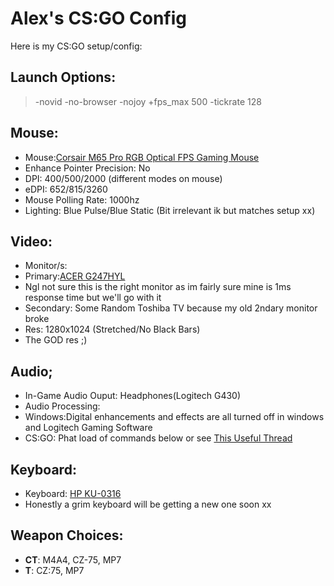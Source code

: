 # Alex's CS:GO Config
Here is my CS:GO setup/config:
## Launch Options:
> -novid -no-browser -nojoy +fps_max 500 -tickrate 128
## Mouse:
- Mouse:[Corsair M65 Pro RGB Optical FPS Gaming Mouse](https://www.amazon.co.uk/Corsair-Programmable-Multicolour-Lighting-Adjustable/dp/B01D524BUY) 
- Enhance Pointer Precision: No
- DPI: 400/500/2000 (different modes on mouse)
- eDPI: 652/815/3260
- Mouse Polling Rate: 1000hz
- Lighting: Blue Pulse/Blue Static (Bit irrelevant ik but matches setup xx)
## Video:
- Monitor/s:
 - Primary:[ACER G247HYL](https://www.acer.com/ac/en/GB/content/model/UM.QG7EE.009)
  - Ngl not sure this is the right monitor as im fairly sure mine is 1ms response time but we'll go with it
 - Secondary: Some Random Toshiba TV because my old 2ndary monitor broke
- Res: 1280x1024 (Stretched/No Black Bars)
 - The GOD res ;)
 ## Audio;
- In-Game Audio Ouput: Headphones(Logitech G430)
- Audio Processing:
 - Windows:Digital enhancements and effects are all turned off in windows and Logitech Gaming Software
 - CS:GO: Phat load of commands below or see [This Useful Thread](https://steamcommunity.com/sharedfiles/filedetails/?id=703059693)
 ## Keyboard:
 - Keyboard: [HP KU-0316](https://www.amazon.com/HP-KU-0316-KEYBOARD-SILVER-434821-002/dp/B008FPFT7G)
  - Honestly a grim keyboard will be getting a new one soon xx
## Weapon Choices:
- **CT**: M4A4, CZ-75, MP7
- **T**: CZ:75, MP7
